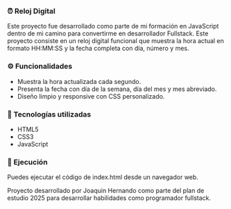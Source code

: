 ### ⏰ Reloj Digital
Este proyecto fue desarrollado como parte de mi formación en JavaScript dentro de mi camino para convertirme en desarrollador Fullstack. Este proyecto consiste en un reloj digital funcional que muestra la hora actual en formato HH:MM:SS y la fecha completa con día, número y mes.

### ⚙️ Funcionalidades
- Muestra la hora actualizada cada segundo.
- Presenta la fecha con día de la semana, día del mes y mes abreviado.
- Diseño limpio y responsive con CSS personalizado.

### 🧠 Tecnologías utilizadas
- HTML5
- CSS3
- JavaScript

### 🧪 Ejecución
Puedes ejecutar el código de index.html desde un navegador web.

Proyecto desarrollado por Joaquin Hernando como parte del plan de estudio 2025 para desarrollar habilidades como programador fullstack.